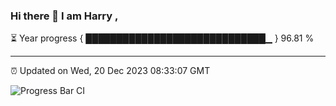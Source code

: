 ### Hi there 👋 I am Harry , 

⏳ Year progress { █████████████████████████████▁ } 96.81 %

---

⏰ Updated on Wed, 20 Dec 2023 08:33:07 GMT

![Progress Bar CI](https://github.com/duykhang68/duykhang68/workflows/Progress%20Bar%20CI/badge.svg)
